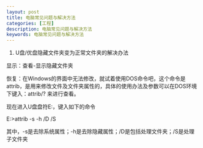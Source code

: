 ```yaml
---
layout: post
title: 电脑常见问题与解决方法
categories: [工程]
description: 电脑常见问题与解决方法
keywords: 电脑常见问题与解决方法
---
```


1. U盘/优盘隐藏文件夹变为正常文件夹的解决办法

显示：查看-显示隐藏文件夹

恢复：在Windows的界面中无法修改，就试着使用DOS命令吧，这个命令是 attrib，是用来修改文件及文件夹属性的，具体的使用办法及参数可以在DOS环境下键入：attrib/? 来进行查看。

现在进入U盘盘符E:，键入如下的命令

E:\>attrib -s -h /D /S

其中，-s是去除系统属性；-h是去除隐藏属性；/D是包括处理文件夹；/S是处理子文件夹


